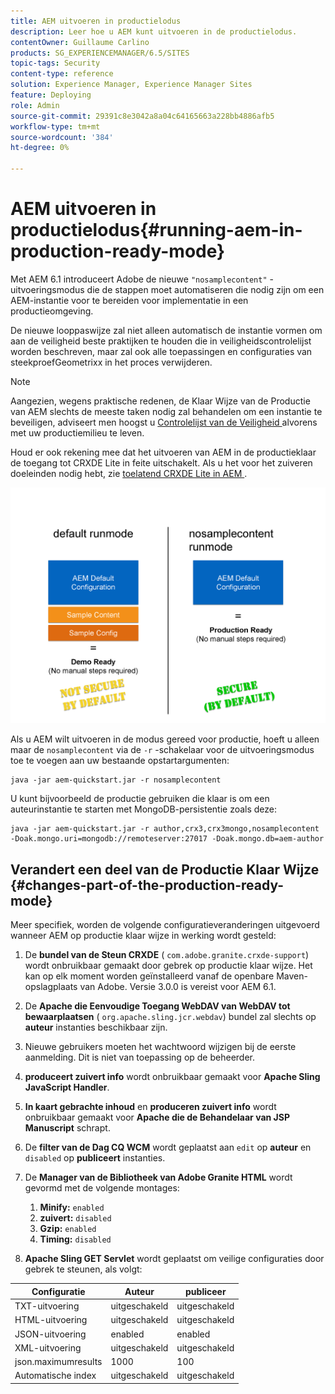 ```yaml
---
title: AEM uitvoeren in productielodus
description: Leer hoe u AEM kunt uitvoeren in de productielodus.
contentOwner: Guillaume Carlino
products: SG_EXPERIENCEMANAGER/6.5/SITES
topic-tags: Security
content-type: reference
solution: Experience Manager, Experience Manager Sites
feature: Deploying
role: Admin
source-git-commit: 29391c8e3042a8a04c64165663a228bb4886afb5
workflow-type: tm+mt
source-wordcount: '384'
ht-degree: 0%

---
```


# AEM uitvoeren in productielodus{#running-aem-in-production-ready-mode}

Met AEM 6.1 introduceert Adobe de nieuwe `"nosamplecontent"` -uitvoeringsmodus die de stappen moet automatiseren die nodig zijn om een AEM-instantie voor te bereiden voor implementatie in een productieomgeving.

De nieuwe looppaswijze zal niet alleen automatisch de instantie vormen om aan de veiligheid beste praktijken te houden die in veiligheidscontrolelijst worden beschreven, maar zal ook alle toepassingen en configuraties van steekproefGeometrixx in het proces verwijderen.

>[!NOTE]
>
>Aangezien, wegens praktische redenen, de Klaar Wijze van de Productie van AEM slechts de meeste taken nodig zal behandelen om een instantie te beveiligen, adviseert men hoogst u [ Controlelijst van de Veiligheid ](/help/sites-administering/security-checklist.md) alvorens met uw productiemilieu te leven.
>
>Houd er ook rekening mee dat het uitvoeren van AEM in de productieklaar de toegang tot CRXDE Lite in feite uitschakelt. Als u het voor het zuiveren doeleinden nodig hebt, zie [ toelatend CRXDE Lite in AEM ](/help/sites-administering/enabling-crxde-lite.md).

![ chlimage_1-83 ](assets/chlimage_1-83a.png)

Als u AEM wilt uitvoeren in de modus gereed voor productie, hoeft u alleen maar de `nosamplecontent` via de `-r` -schakelaar voor de uitvoeringsmodus toe te voegen aan uw bestaande opstartargumenten:

```shell
java -jar aem-quickstart.jar -r nosamplecontent
```

U kunt bijvoorbeeld de productie gebruiken die klaar is om een auteurinstantie te starten met MongoDB-persistentie zoals deze:

```shell
java -jar aem-quickstart.jar -r author,crx3,crx3mongo,nosamplecontent -Doak.mongo.uri=mongodb://remoteserver:27017 -Doak.mongo.db=aem-author
```

## Verandert een deel van de Productie Klaar Wijze {#changes-part-of-the-production-ready-mode}

Meer specifiek, worden de volgende configuratieveranderingen uitgevoerd wanneer AEM op productie klaar wijze in werking wordt gesteld:

1. De **bundel van de Steun CRXDE** ( `com.adobe.granite.crxde-support`) wordt onbruikbaar gemaakt door gebrek op productie klaar wijze. Het kan op elk moment worden geïnstalleerd vanaf de openbare Maven-opslagplaats van Adobe. Versie 3.0.0 is vereist voor AEM 6.1.

1. De **Apache die Eenvoudige Toegang WebDAV van WebDAV tot bewaarplaatsen** ( `org.apache.sling.jcr.webdav`) bundel zal slechts op **auteur** instanties beschikbaar zijn.

1. Nieuwe gebruikers moeten het wachtwoord wijzigen bij de eerste aanmelding. Dit is niet van toepassing op de beheerder.
1. **produceert zuivert info** wordt onbruikbaar gemaakt voor **Apache Sling JavaScript Handler**.

1. **In kaart gebrachte inhoud** en **produceren zuivert info** wordt onbruikbaar gemaakt voor **Apache die de Behandelaar van JSP Manuscript** schrapt.

1. De **filter van de Dag CQ WCM** wordt geplaatst aan `edit` op **auteur** en `disabled` op **publiceert** instanties.

1. De **Manager van de Bibliotheek van Adobe Granite HTML** wordt gevormd met de volgende montages:

   1. **Minify:** `enabled`
   1. **zuivert:** `disabled`
   1. **Gzip:** `enabled`
   1. **Timing:** `disabled`

1. **Apache Sling GET Servlet** wordt geplaatst om veilige configuraties door gebrek te steunen, als volgt:

| **Configuratie** | **Auteur** | **publiceer** |
|---|---|---|
| TXT-uitvoering | uitgeschakeld | uitgeschakeld |
| HTML-uitvoering | uitgeschakeld | uitgeschakeld |
| JSON-uitvoering | enabled | enabled |
| XML-uitvoering | uitgeschakeld | uitgeschakeld |
| json.maximumresults | 1000 | 100 |
| Automatische index | uitgeschakeld | uitgeschakeld |
